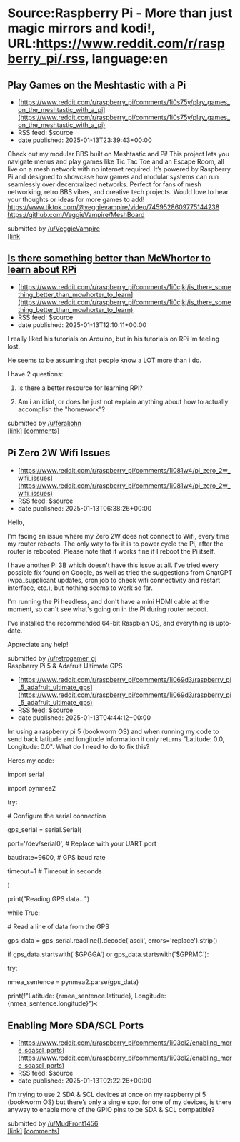 # Source:Raspberry Pi - More than just magic mirrors and kodi!, URL:https://www.reddit.com/r/raspberry_pi/.rss, language:en

## Play Games on the Meshtastic with a Pi
 - [https://www.reddit.com/r/raspberry_pi/comments/1i0s75y/play_games_on_the_meshtastic_with_a_pi](https://www.reddit.com/r/raspberry_pi/comments/1i0s75y/play_games_on_the_meshtastic_with_a_pi)
 - RSS feed: $source
 - date published: 2025-01-13T23:39:43+00:00

<!-- SC_OFF --><div class="md"><p>Check out my modular BBS built on Meshtastic and Pi! This project lets you navigate menus and play games like Tic Tac Toe and an Escape Room, all live on a mesh network with no internet required. It’s powered by Raspberry Pi and designed to showcase how games and modular systems can run seamlessly over decentralized networks. Perfect for fans of mesh networking, retro BBS vibes, and creative tech projects. Would love to hear your thoughts or ideas for more games to add! <a href="https://www.tiktok.com/@veggievampire/video/7459528609775144238">https://www.tiktok.com/@veggievampire/video/7459528609775144238</a> <a href="https://github.com/VeggieVampire/MeshBoard">https://github.com/VeggieVampire/MeshBoard</a></p> </div><!-- SC_ON --> &#32; submitted by &#32; <a href="https://www.reddit.com/user/VeggieVampire"> /u/VeggieVampire </a> <br/> <span><a href="https://www.reddit.com/r/raspberry_pi/comments/1i0s75y/play_games_on_the_meshtastic_with_a_pi/">[link

## Is there something better than McWhorter to learn about RPi
 - [https://www.reddit.com/r/raspberry_pi/comments/1i0cjkj/is_there_something_better_than_mcwhorter_to_learn](https://www.reddit.com/r/raspberry_pi/comments/1i0cjkj/is_there_something_better_than_mcwhorter_to_learn)
 - RSS feed: $source
 - date published: 2025-01-13T12:10:11+00:00

<!-- SC_OFF --><div class="md"><p>I really liked his tutorials on Arduino, but in his tutorials on RPi Im feeling lost.</p> <p>He seems to be assuming that people know a LOT more than i do.</p> <p>I have 2 questions:</p> <ol> <li><p>Is there a better resource for learning RPi?</p></li> <li><p>Am i an idiot, or does he just not explain anything about how to actually accomplish the &quot;homework&quot;?</p></li> </ol> </div><!-- SC_ON --> &#32; submitted by &#32; <a href="https://www.reddit.com/user/feraljohn"> /u/feraljohn </a> <br/> <span><a href="https://www.reddit.com/r/raspberry_pi/comments/1i0cjkj/is_there_something_better_than_mcwhorter_to_learn/">[link]</a></span> &#32; <span><a href="https://www.reddit.com/r/raspberry_pi/comments/1i0cjkj/is_there_something_better_than_mcwhorter_to_learn/">[comments]</a></span>

## Pi Zero 2W Wifi Issues
 - [https://www.reddit.com/r/raspberry_pi/comments/1i081w4/pi_zero_2w_wifi_issues](https://www.reddit.com/r/raspberry_pi/comments/1i081w4/pi_zero_2w_wifi_issues)
 - RSS feed: $source
 - date published: 2025-01-13T06:38:26+00:00

<!-- SC_OFF --><div class="md"><p>Hello,</p> <p>I&#39;m facing an issue where my Zero 2W does not connect to Wifi, every time my router reboots. The only way to fix it is to power cycle the Pi, after the router is rebooted. Please note that it works fine if I reboot the Pi itself. </p> <p>I have another Pi 3B which doesn&#39;t have this issue at all. I&#39;ve tried every possible fix found on Google, as well as tried the suggestions from ChatGPT (wpa_supplicant updates, cron job to check wifi connectivity and restart interface, etc.), but nothing seems to work so far.</p> <p>I&#39;m running the Pi headless, and don&#39;t have a mini HDMI cable at the moment, so can&#39;t see what&#39;s going on in the Pi during router reboot.</p> <p>I&#39;ve installed the recommended 64-bit Raspbian OS, and everything is upto-date.</p> <p>Appreciate any help!</p> </div><!-- SC_ON --> &#32; submitted by &#32; <a href="https://www.reddit.com/user/retrogamer_gj"> /u/retrogamer_gj </a> <br/> <span><a hre

## Raspberry Pi 5 & Adafruit Ultimate GPS
 - [https://www.reddit.com/r/raspberry_pi/comments/1i069d3/raspberry_pi_5_adafruit_ultimate_gps](https://www.reddit.com/r/raspberry_pi/comments/1i069d3/raspberry_pi_5_adafruit_ultimate_gps)
 - RSS feed: $source
 - date published: 2025-01-13T04:44:12+00:00

<!-- SC_OFF --><div class="md"><p>Im using a raspberry pi 5 (bookworm OS) and when running my code to send back latitude and longitude information it only returns &quot;Latitude: 0.0, Longitude: 0.0&quot;. What do I need to do to fix this?</p> <p>Heres my code:</p> <p>import serial</p> <p>import pynmea2</p> <p>try:</p> <p># Configure the serial connection</p> <p>gps_serial = serial.Serial(</p> <p>port=&#39;/dev/serial0&#39;, # Replace with your UART port</p> <p>baudrate=9600, # GPS baud rate</p> <p>timeout=1 # Timeout in seconds</p> <p>)</p> <p>print(&quot;Reading GPS data...&quot;)</p> <p>while True:</p> <p># Read a line of data from the GPS</p> <p>gps_data = gps_serial.readline().decode(&#39;ascii&#39;, errors=&#39;replace&#39;).strip()</p> <p>if gps_data.startswith(&#39;$GPGGA&#39;) or gps_data.startswith(&#39;$GPRMC&#39;):</p> <p>try:</p> <p>nmea_sentence = pynmea2.parse(gps_data)</p> <p>print(f&quot;Latitude: {nmea_sentence.latitude}, Longitude: {nmea_sentence.longitude}&quot;)<

## Enabling More SDA/SCL Ports
 - [https://www.reddit.com/r/raspberry_pi/comments/1i03ol2/enabling_more_sdascl_ports](https://www.reddit.com/r/raspberry_pi/comments/1i03ol2/enabling_more_sdascl_ports)
 - RSS feed: $source
 - date published: 2025-01-13T02:22:26+00:00

<!-- SC_OFF --><div class="md"><p>I’m trying to use 2 SDA &amp; SCL devices at once on my raspberry pi 5 (bookworm OS) but there’s only a single spot for one of my devices, is there anyway to enable more of the GPIO pins to be SDA &amp; SCL compatible? </p> </div><!-- SC_ON --> &#32; submitted by &#32; <a href="https://www.reddit.com/user/MudFront1456"> /u/MudFront1456 </a> <br/> <span><a href="https://www.reddit.com/r/raspberry_pi/comments/1i03ol2/enabling_more_sdascl_ports/">[link]</a></span> &#32; <span><a href="https://www.reddit.com/r/raspberry_pi/comments/1i03ol2/enabling_more_sdascl_ports/">[comments]</a></span>

